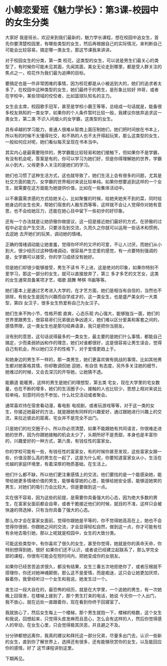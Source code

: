 # 小鲸恋爱班《魅力学长》：第3课-校园中的女生分类

大家好 我是班长，欢迎来到我们最新的，魅力学长课程，想在校园中追女生，首先你要清楚校园里，有哪些类型的女生，然后再根据自己的实际情况，来判断自己可能会比较容易，搞定哪一类女生，那这节课我来讲讲。

对于校园女生的分类，第一类 校花，这类型的女生，可以说是男生们最关心的类型了，有时候你可能未见其面，先闻其面，美女无论走到哪里，都是受人群关注的焦点之一，校花作为我们最为追捧的目标。

要搞定也是一件非常困难的事情，因为校花都是从小被追到大的，她们的追求者太多了，在校园中这种类型的女生，她们最终于的男生，是形象比较好 帅哥，或者在学校中，某些领域的佼佼者，比如篮球队知名的主力。

女生会主席，校园歌手冠军，甚至是学校小霸王等等，总结成一句话就是，能备很多校友熟知的一类女学，如果你的个人条件暂时比较一般，我建议你放弃追求这一类女生，第二类 不识人间烟火的女学霸，这类型的女生。

具有卓越的学习能力，普通人很难从智商上面压制她们，她们把时间放在书本上，所以有的时候不太懂得社交，和不熟的人也不太开得起玩笑，那么这类型的女生，一般如何应对呢，她们看似每天呈现在书本当中。

其实内心是最需要陪伴的，男学霸能比较轻易和她们接触下，但如果你不是学霸，有没有机会呢，答案是有的，你可以学习为她们好，但是你得理解她的世界，学霸从小到大，父母更多人关注的是她们的学习。

她们也习惯了这种生活方式，这也就导致了，她们生活上会有很多的问题，尤其是社交方面的能力，女学霸的世界相对来说比较单纯，如果你想要追到这样的一个女生，就需要在这方面能为她提供价值，比如在一些集体活动中。

以不暴露需求感的方式给她关心，比如聚餐的时候，给她夹她夹不到的菜，同时给她身边的女生也夹，帮她们宿舍的人搬东西等等，这样就不会让人觉得你对她有意思，也不会给她压力，还能在她心目中留下一些初步的好印象。

还有一个办法就是让她骄傲你做提议，这一招是接近她们最好的方式，在骄傲的过程中必定会产生交流，只要涉及到交流，久而久之你就可以运用一些话术和惯例，去逗她 去开她们的玩笑，调动她的情绪。

正确的情绪调动能让她害羞，觉得你坏坏的又坏的可爱，不让人讨厌，而她们从小到大，很少经历过这种情绪调动，很容易产生恋爱的感觉，有一点要特别强调的是，女学霸可以接受，你的学习成绩没有她好。

但是她们却很少能够接受，男生不读书 不上进，这是绝对的印象，如果你特别不爱学习，那这一部分的女生，就可以直接放弃了，第三 多才多艺的文艺女，这类的女生通常具备某项才艺，唱歌 跳舞 琴棋 书画等等。

她们基本上是通过艺考进入大学的，在才艺方面，她们是相当有自信的，当然也不排除，有些女生是因为兴趣而自学成才的，这一类女生，也是盛产美女的一大类型，第四 女汉子，很多女生热爱称自己为女汉子。

她们生来不拘小节，性格开朗 直爽，心态乐观 内心强大，能够独当一面，她们的世界里跟男生，很容易哥们兄弟彼此争凶道义，她们难以区分爱美和客套之间的，感情界限，这一类女生也是那句经典语录，我只是把你当朋友。

没有别的意思，这句话说得最多的一类女生，最主要的是她们什么事情，都能自己搞定，少而柔弱娇凶和作的理念，她们对谁都很好，这是很容易让男生误会，觉得自己有机会，所以她们汉子的性格下，对于爱情更趋上于。

和她身边的男生不一样的，那一类男生，她们更喜欢做有挑战的事情，比如其他男生都对她客格其情，你却敢调侃她 逗她，有自信 有态度，另外多关注她的细节，她难过的时候，又会去深沉的开导她，让她猜不透。

能霸道 能暖男，这样的男生是她们的理想型，第五类 宅女，现在大学里的宅女数量，也在不断的增多，她们的生活圈子小，接触的人也比较少，思想上相对来说比较单纯，刻意时间也不参加，什么社交活动或者聚会。

通常喜欢待在宿舍看动漫，看电影 电视剧，或者玩游戏等等，对于这一类的女生，你接近她最好的方法，就是跟她有同样的兴趣爱好，通过跟她进行兴趣上的交流，来拉近彼此的距离，宅女并不是完全不出门。

只是她们的社交圈子小，所以你必须清楚，如果不能跟她有共同语言，你很难走进她的世界，因为你跟她接触的机会太少了，头期所好不是贵甜，本身也是丰富你的，兴趣爱好的一种方式，第六类，有钱任性的富家女。

你的学校可能有一些，有钱任性的富家女，有的时候你甚至发现，这些富家女跟一些，价值没那么高的男生在一起了，这是为什么呢，你要知道富家女从小，生活在优越的家庭环境里，有着深厚的物质基础，在生活上。

他们什么都不缺，所以他们更注重感情上的交流，他们要找的是一个能感染她，能带给她更多情绪价值的男生，能够看穿她的心思，能够给她安全感，能够逗她笑的男生，对她们的吸引力会比较大，但是要做到这一点。

实在很不容易，因为这些的前提，是需要你具备强大的心态，因为绝大多数的男生，在富家女面前都会自卑，或者干脆接近他们的时候，就目的不准，这样只会被快速的筛选掉，只有当你具备了强大的心态。

那么你才会在富家女面前，觉得你跟她是平等的，你不觉得她高高在上，她也不会觉得你很弱，你跟她之间的交流，才会显得轻松自然，做到这一点，你才可能有任有余地去吸引她，那以上呢就是校园中，女生的大致分类。

可能这些类型中，有你喜欢了很久的女生，甚至你觉得，她就是你的真命天命，你特别想得到她，很好 如果你们还不认识，或者说已经建立起联系了，那么学完全部的课程，你很有可能会在短时间内，把她变成你的女朋友。

如果你已经苦苦追求很久，都没有结果，女生三番五次地拒绝你了，或者压根就不搭理你，你还对她神魂颠倒，那么这不是爱情，而是痴迷，这只会让她更加厌烦，躲着你，我曾经听过一个女生和我说，她发生过一个。

发生过一段大自在的，最恐怖的经历，就是在大学里，一个追她的男生，有一次她晚上回宿舍，在楼梯上接到了，那个男生打来的电话，她说 今天你一个人出门，我不放心，就在远处一直跟着你，现在看到你终于回寝室了。

我就放心了，然后女生每上一个楼梯，那个男生就抱一下，楼梯的格数，这个女生和我说，回想起来，只觉得头皮发麻而且恶心，怎么会有这样的人，然后你觉得感人的举动，在女生心里，只会觉得极其厌恶，并且避之不及。

分分钟都想远离你，我真的建议和拜托这一部分兄弟，尽量多出门去，认识一些新的女生，直到你了解世界上，选择还有很多，还有能够欣赏你的女生，以及能回应你的感情，好了 这节课程讲到这里。

下期再见。